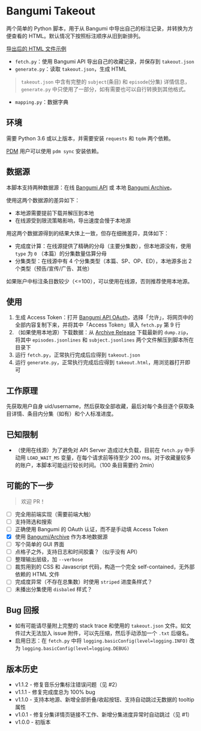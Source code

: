 # Bangumi Takeout

两个简单的 Python 脚本，用于从 Bangumi 中导出自己的标注记录，并转换为方便查看的 HTML。默认情况下按照标注顺序从旧到新排列。

[导出后的 HTML 文件示例](http://nekonull.me/bangumi-takeout-py/)

* `fetch.py`：使用 Bangumi API 导出自己的收藏记录，并保存到 `takeout.json`
* `generate.py`：读取 `takeout.json`，生成 HTML
> `takeout.json` 中含有完整的 `subject`(条目) 和 `episode`(分集) 详情信息，`generate.py` 中只使用了一部分，如有需要也可以自行转换到其他格式。
* `mapping.py`：数据字典

## 环境
需要 Python 3.6 或以上版本，并需要安装 `requests` 和 `tqdm` 两个依赖。

[PDM](https://pdm.fming.dev/) 用户可以使用 `pdm sync` 安装依赖。 

## 数据源
本脚本支持两种数据源：在线 [Bangumi API](https://bangumi.github.io/api/#/) 或 本地 [Bangumi Archive](https://github.com/bangumi/Archive)。

使用这两个数据源的差异如下：
- 本地源需要提前下载并解压到本地
- 在线源受到限流策略影响，导出速度会慢于本地源

用这两个数据源得到的结果大体上一致，但存在细微差异，具体如下：
- 完成度计算：在线源提供了精确的分母（主要分集数），但本地源没有，使用 `type` 为 `0` （本篇）的分集数量估算分母
- 分集类型：在线源中有 4 个分集类型（本篇、SP、OP、ED），本地源多出 2 个类型（预告/宣传/广告、其他）

如果账户中标注条目数较少（<=100），可以使用在线源，否则推荐使用本地源。

## 使用


1. 生成 Access Token：打开 [Bangumi API OAuth](https://api.bgm.tv/v0/oauth/)，选择「允许」，将网页中的全部内容复制下来，并将其中「Access Token」填入 `fetch.py` 第 9 行
2. （如果使用本地源）下载数据：从 [Archive Release](https://github.com/bangumi/Archive/releases/tag/archive) 下载最新的 `dump.zip`，将其中 `episodes.jsonlines` 和 `subject.jsonlines` 两个文件解压到脚本所在目录下
3. 运行 `fetch.py`，正常执行完成后应得到 `takeout.json`
4. 运行 `generate.py`，正常执行完成后应得到 `takeout.html`，用浏览器打开即可

## 工作原理
先获取用户自身 uid/username，然后获取全部收藏，最后对每个条目逐个获取条目详情、条目内分集（如有）和个人标准进度。

## 已知限制
- （使用在线源）为了避免对 API Server 造成过大负载，目前在 `fetch.py` 中手动用 `LOAD_WAIT_MS` 变量，在每个请求前等待至少 200 ms。对于收藏量较多的账户，本脚本可能运行较长时间。（100 条目需要约 2min）


## 可能的下一步
> 欢迎 PR！
- [ ] 完全用前端实现（需要前端大触）
- [ ] 支持筛选和搜索
- [ ] 正确使用 Bangumi 的 OAuth 认证，而不是手动填 Access Token
- [x] 使用 [Bangumi/Archive](https://github.com/bangumi/Archive) 作为本地数据源
- [ ] 写个简单的 GUI 界面
- [ ] 点格子之外，支持日志和时间胶囊？（似乎没有 API）
- [ ] 整理输出层级，加 `--verbose`
- [ ] 裁剪用到的 CSS 和 Javascript 代码，构造一个完全 self-contained，无外部依赖的 HTML 文件
- [ ] 完成度异常（不存在总集数）时使用 `striped` 进度条样式？
- [ ] 未播出分集使用 `disbaled` 样式？

## Bug 回报

- 如有可能请尽量附上完整的 stack trace 和使用的 `takeout.json` 文件。如文件过大无法加入 issue 附件，可以先压缩，然后手动添加一个 `.txt` 后缀名。
- 启用日志：在 `fetch.py` 中将 `logging.basicConfig(level=logging.INFO)` 改为 `logging.basicConfig(level=logging.DEBUG)`


## 版本历史

* v1.1.2 - 修复音乐分集标注错误问题（见 #2）
* v1.1.1 - 修复完成度总为 100% bug
* v1.1.0 - 支持本地源、新增全部折叠/收起按钮、支持自动跳过无数据的 tooltip 属性
* v1.0.1 - 修复分集详情页链接不工作、新增分集进度异常时自动跳过（见 #1）
* v1.0.0 - 初版本